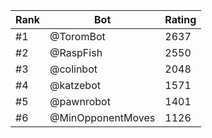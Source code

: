 Rank|Bot|Rating
---|---|---
#1|@ToromBot|2637
#2|@RaspFish|2550
#3|@colinbot|2048
#4|@katzebot|1571
#5|@pawnrobot|1401
#6|@MinOpponentMoves|1126
